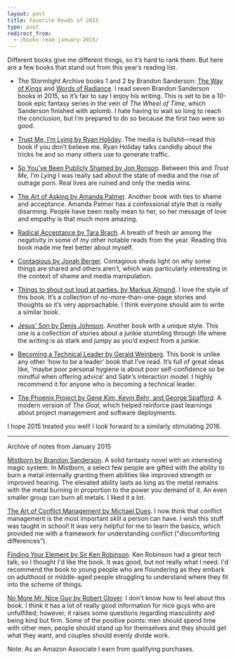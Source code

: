 ```yaml
---
layout: post
title: Favorite Reads of 2015
type: post
redirect_from:
  - /books-read-january-2015/
---
```


Different books give me different things, so it’s hard to rank them. But here are a few books that stand out from this year’s reading list.

<ul>
<li><p>The Stormlight Archive books 1 and 2 by Brandon Sanderson: <a href="http://www.amazon.com/Way-Kings-Stormlight-Archive-Book-ebook/dp/B003P2WO5E/ref=sr_1_1?s=digital-text&amp;ie=UTF8&amp;qid=1450818313&amp;sr=1-1&amp;tag=theven01-20">The Way of Kings</a> and <a href="http://www.amazon.com/Words-Radiance-Stormlight-Archive-Book-ebook/dp/B00DA6YEKS/ref=sr_1_2?s=digital-text&amp;ie=UTF8&amp;qid=1450818313&amp;sr=1-2&amp;tag=theven01-20">Words of Radiance</a>. I read seven Brandon Sanderson books in 2015, so it’s fair to say I enjoy his writing. This is set to be a 10-book epic fantasy series in the vein of <em>The Wheel of Time</em>, which Sanderson finished with aplomb. I hate having to wait so long to reach the conclusion, but I’m prepared to do so because the first two were so good.</p></li>
<li><p><a href="http://www.amazon.com/Trust-Me-Lying-Confessions-Manipulator-ebook/dp/B0074VTHH0/?tag=theven01-20">Trust Me, I’m Lying by Ryan Holiday</a>. The media is bullshit—read this book if you don’t believe me. Ryan Holiday talks candidly about the tricks he and so many others use to generate traffic.</p></li>
<li><p><a href="http://www.amazon.com/So-Youve-Been-Publicly-Shamed-ebook/dp/B00L9B7IRC/ref=sr_1_1?s=digital-text&amp;ie=UTF8&amp;qid=1450818288&amp;sr=1-1&amp;tag=theven01-20">So You’ve Been Publicly Shamed by Jon Ronson</a>. Between this and <em>Trust Me, I’m Lying</em> I was really sad about the state of media and the rise of outrage porn. Real lives are ruined and only the media wins.</p></li>
<li><p><a href="http://www.amazon.com/Art-Asking-Learned-Worrying-People-ebook/dp/B00IRISKD6/ref=sr_1_1?s=digital-text&amp;ie=UTF8&amp;qid=1450818262&amp;sr=1-1&amp;tag=theven01-20">The Art of Asking by Amanda Palmer</a>. Another book with ties to shame and acceptance. Amanda Palmer has a confessional style that is really disarming. People have been really mean to her, so her message of love and empathy is that much more amazing.</p></li>
<li><p><a href="http://www.amazon.com/Radical-Acceptance-Tara-Brach-ebook/dp/B000FC2NHG/ref=sr_1_1?s=digital-text&amp;ie=UTF8&amp;qid=1450818241&amp;sr=1-1&amp;tag=theven01-20">Radical Acceptance by Tara Brach</a>. A breath of fresh air among the negativity in some of my other notable reads from the year. Reading this book made me feel better about myself.</p></li>
<li><p><a href="http://www.amazon.com/Contagious-Things-Catch-Jonah-Berger-ebook/dp/B008J4GQKW/ref=sr_1_1?s=digital-text&amp;ie=UTF8&amp;qid=1450817798&amp;tag=theven01-20">Contagious by Jonah Berger</a>. Contagious sheds light on why some things are shared and others aren’t, which was particularly interesting in the context of shame and media manipulation.</p></li>
<li><p><a href="http://www.amazon.com/Things-Shout-Out-Loud-Parties-ebook/dp/B00L2FG1SM/ref=sr_1_1?s=digital-text&amp;ie=UTF8&amp;qid=1450817769&amp;sr=1-1&amp;tag=theven01-20">Things to shout out loud at parties. by Markus Almond</a>. I love the style of this book. It’s a collection of no-more-than-one-page stories and thoughts so it’s very approachable. I think everyone should aim to write a similar book.</p></li>
<li><p><a href="http://www.amazon.com/Jesus-Son-Stories-Denis-Johnson-ebook/dp/B006JR7XLC/ref=sr_1_1?s=digital-text&amp;ie=UTF8&amp;qid=1450817738&amp;tag=theven01-20">Jesus’ Son by Denis Johnson</a>. Another book with a unique style. This one is a collection of stories about a junkie stumbling through life where the writing is as stark and jumpy as you’d expect from a junkie.</p></li>
<li><p><a href="http://www.amazon.com/Becoming-Technical-Leader-Gerald-Weinberg-ebook/dp/B004J4VV3I/ref=sr_1_1?s=digital-text&amp;ie=UTF8&amp;qid=1450817692&amp;sr=1-1&amp;tag=theven01-20">Becoming a Technical Leader by Gerald Weinberg</a>. This book is unlike any other ‘how to be a leader’ book that I’ve read. It’s full of great ideas like, ‘maybe poor personal hygiene is about poor self-confidence so be mindful when offering advice’ and Satir’s interaction model. I highly recommend it for anyone who is becoming a technical leader.</p></li>
<li><p><a href="http://www.amazon.com/Phoenix-Project-DevOps-Helping-Business-ebook/dp/B00AZRBLHO/ref=tmm_kin_swatch_0?_encoding=UTF8&amp;qid=1450816934&amp;sr=1-1&amp;tag=theven01-20">The Phoenix Project by Gene Kim, Kevin Behr, and George Spafford</a>. A modern version of <em>The Goal</em>, which helped reinforce past learnings about project management and software deployments.</p></li>
</ul>

<p>I hope 2015 treated you well! I look forward to a similarly stimulating 2016.</p>

---

Archive of notes from January 2015

[Mistborn by Brandon Sanderson](http://www.amazon.com/gp/product/B004H1TQBW/ref=as_li_tl?ie=UTF8&camp=1789&creative=390957&creativeASIN=B004H1TQBW&linkCode=as2&tag=theven01-20&linkId=3QW5ERP7I3H66ZG6).
A solid fantasty novel with an interesting magic system. In Mistborn, a
select few people are gifted with the ability to burn a metal internally
granting them abilities like improved strength or improved hearing. The
elevated ability lasts as long as the metal remains with the metal
burning in proportion to the power you demand of it. An even smaller
group can burn all metals. I liked it a lot.

[The Art of Conflict Management by Michael
Dues](http://www.thegreatcourses.com/courses/art-of-conflict-management-achieving-solutions-for-life-work-and-beyond.html). 
I now think that conflict management is the most important skill a
person can have. I wish this stuff was taught in school! It was very
helpful for me to learn the basics, which provided me with a framework
for understanding conflict ("discomforting differences").

[Finding Your Element by Sir Ken
Robinson](http://www.amazon.com/gp/product/B00AFPVOTG/ref=as_li_tl?ie=UTF8&camp=1789&creative=390957&creativeASIN=B00AFPVOTG&linkCode=as2&tag=theven01-20&linkId=JWTMJY6TXCVPZDCO). Ken Robinson had a great
tech talk, so I thought I'd like the book. It was good, but not really
what I need. I'd recommend the book to young people who are floundering as they embark on
adulthood or middle-aged people struggling to understand where they fit
into the scheme of things.

[No More Mr. Nice Guy by Robert
Glover](http://www.amazon.com/gp/product/B004C438CW/ref=as_li_tl?ie=UTF8&camp=1789&creative=390957&creativeASIN=B004C438CW&linkCode=as2&tag=theven01-20&linkId=7XHAOVDX33VKT7OV). I don't know how to feel about this book. I think it has a lot of really good information for nice guys who are unfulfilled; however, it raises some questions regarding masculinity and being kind but firm. Some of the positive points: men should spend time with other men, people should stand up for themselves and they should get what they want, and couples should evenly divide work.

Note: As an Amazon Associate I earn from qualifying purchases.

